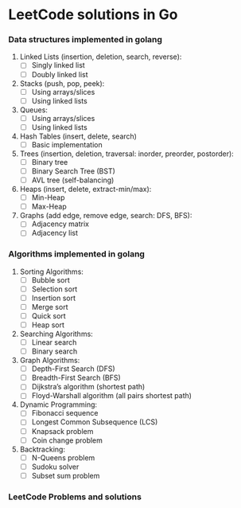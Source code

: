 # LeetCode solutions in Go

### Data structures implemented in golang

1. Linked Lists (insertion, deletion, search, reverse):
    - [ ] Singly linked list
    - [ ] Doubly linked list
2. Stacks (push, pop, peek):
    - [ ] Using arrays/slices
    - [ ] Using linked lists
3. Queues:
    - [ ] Using arrays/slices
    - [ ] Using linked lists
4. Hash Tables (insert, delete, search)
    - [ ] Basic implementation
5. Trees (insertion, deletion, traversal: inorder, preorder, postorder):
    - [ ] Binary tree
    - [ ] Binary Search Tree (BST)
    - [ ] AVL tree (self-balancing)
6. Heaps (insert, delete, extract-min/max):
    - [ ] Min-Heap
    - [ ] Max-Heap
7. Graphs (add edge, remove edge, search: DFS, BFS):
    - [ ] Adjacency matrix
    - [ ] Adjacency list

### Algorithms implemented in golang

1. Sorting Algorithms:
    - [ ] Bubble sort
    - [ ] Selection sort
    - [ ] Insertion sort
    - [ ] Merge sort
    - [ ] Quick sort
    - [ ] Heap sort
2. Searching Algorithms:
    - [ ] Linear search
    - [ ] Binary search
3. Graph Algorithms:
    - [ ] Depth-First Search (DFS)
    - [ ] Breadth-First Search (BFS)
    - [ ] Dijkstra’s algorithm (shortest path)
    - [ ] Floyd-Warshall algorithm (all pairs shortest path)
4. Dynamic Programming:
    - [ ] Fibonacci sequence
    - [ ] Longest Common Subsequence (LCS)
    - [ ] Knapsack problem
    - [ ] Coin change problem
5. Backtracking:
    - [ ] N-Queens problem
    - [ ] Sudoku solver
    - [ ] Subset sum problem

### LeetCode Problems and solutions

